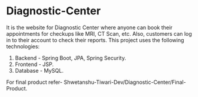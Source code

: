 # Diagnostic-Center
It is the website for Diagnostic Center where anyone can book their appointments for checkups like MRI, CT Scan, etc. Also, customers can log in to their account to check their
reports. 
This project uses the following technologies: 

1. Backend - Spring Boot, JPA, Spring Security.
2. Frontend - JSP.
3. Database - MySQL.

For final product refer- Shwetanshu-Tiwari-Dev/Diagnostic-Center/Final-Product.
